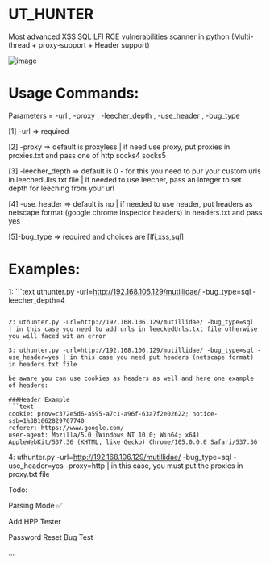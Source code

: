 # UT_HUNTER
Most advanced XSS SQL LFI RCE vulnerabilities scanner in python (Multi-thread + proxy-support + Header support)



   ![image](https://user-images.githubusercontent.com/89252882/179713600-ee267030-fe78-48be-a846-7194f7b75151.png)

# Usage Commands:

Parameters = -url , -proxy , -leecher_depth , -use_header , -bug_type

[1] -url => required
 
[2] -proxy => default is proxyless | if need use proxy, put proxies in proxies.txt and pass one of http socks4 socks5
 
[3] -leecher_depth => default is 0 - for this you need to pur your custom urls in leechedUlrs.txt file | if needed to use leecher, pass an integer to set depth for leeching from your url
 
[4] -use_header => default is no | if needed to use header, put headers as netscape format (google chrome inspector headers)
 in headers.txt and pass yes
  
[5]-bug_type => required and choices are [lfi,xss,sql]

 

# Examples:


1: ```text
uthunter.py -url=http://192.168.106.129/mutillidae/ -bug_type=sql -leecher_depth=4
```
 
2: uthunter.py -url=http://192.168.106.129/mutillidae/ -bug_type=sql  | in this case you need to add urls in leeckedUrls.txt file otherwise you will faced wit an error
 
3: uthunter.py -url=http://192.168.106.129/mutillidae/ -bug_type=sql -use_header=yes | in this case you need put headers (netscape format) in headers.txt file

be aware you can use cookies as headers as well and here one example of headers:

###Header Example
```text
cookie: prov=c372e5d6-a595-a7c1-a96f-63a7f2e02622; notice-ssb=1%3B1662829767740
referer: https://www.google.com/
user-agent: Mozilla/5.0 (Windows NT 10.0; Win64; x64) AppleWebKit/537.36 (KHTML, like Gecko) Chrome/105.0.0.0 Safari/537.36
```
 
4: uthunter.py -url=http://192.168.106.129/mutillidae/ -bug_type=sql -use_header=yes -proxy=http | in this case, you must put the proxies in proxy.txt file
 
 
 
 
Todo:

Parsing Mode  ✅

Add HPP Tester

Password Reset Bug Test

...


